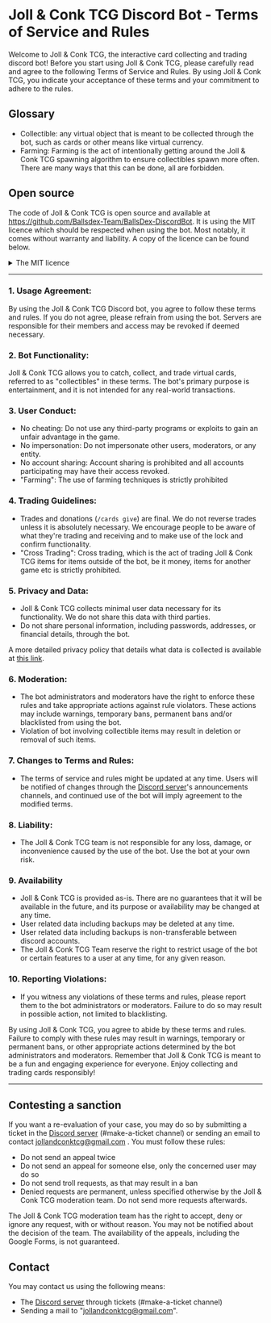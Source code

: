 # Joll & Conk TCG Discord Bot - Terms of Service and Rules

Welcome to Joll & Conk TCG, the interactive card collecting and trading discord bot! Before you start using Joll & Conk TCG, please carefully read and agree to the following Terms of Service and Rules. By using Joll & Conk TCG, you indicate your acceptance of these terms and your commitment to adhere to the rules.

## Glossary

- Collectible: any virtual object that is meant to be collected through the bot, such as cards or other means like virtual currency.
- Farming: Farming is the act of intentionally getting around the Joll & Conk TCG spawning algorithm to ensure collectibles spawn more often. There are many ways that this can be done, all are forbidden.

## Open source

The code of Joll & Conk TCG is open source and available at https://github.com/Ballsdex-Team/BallsDex-DiscordBot. It is using the MIT licence which should be respected when using the bot. Most notably, it comes without warranty and liability. A copy of the licence can be found below.

<details>
  <summary>The MIT licence</summary>

  > Permission is hereby granted, free of charge, to any person obtaining a copy
  > of this software and associated documentation files (the "Software"), to deal
  > in the Software without restriction, including without limitation the rights
  > to use, copy, modify, merge, publish, distribute, sublicense, and/or sell
  > copies of the Software, and to permit persons to whom the Software is
  > furnished to do so, subject to the following conditions:

  > The above copyright notice and this permission notice shall be included in all
  > copies or substantial portions of the Software.

  > THE SOFTWARE IS PROVIDED "AS IS", WITHOUT WARRANTY OF ANY KIND, EXPRESS OR
  > IMPLIED, INCLUDING BUT NOT LIMITED TO THE WARRANTIES OF MERCHANTABILITY,
  > FITNESS FOR A PARTICULAR PURPOSE AND NONINFRINGEMENT. IN NO EVENT SHALL THE
  > AUTHORS OR COPYRIGHT HOLDERS BE LIABLE FOR ANY CLAIM, DAMAGES OR OTHER
  > LIABILITY, WHETHER IN AN ACTION OF CONTRACT, TORT OR OTHERWISE, ARISING FROM,
  > OUT OF OR IN CONNECTION WITH THE SOFTWARE OR THE USE OR OTHER DEALINGS IN THE
  > SOFTWARE.

</details>

---

### **1. Usage Agreement:**
By using the Joll & Conk TCG Discord bot, you agree to follow these terms and rules. If you do not agree, please refrain from using the bot. Servers are responsible for their members and access may be revoked if deemed necessary.

### **2. Bot Functionality:**
Joll & Conk TCG allows you to catch, collect, and trade virtual cards, referred to as "collectibles" in these terms. The bot's primary purpose is entertainment, and it is not intended for any real-world transactions.

### **3. User Conduct:**
- No cheating: Do not use any third-party programs or exploits to gain an unfair advantage in the game.
- No impersonation: Do not impersonate other users, moderators, or any entity.
- No account sharing: Account sharing is prohibited and all accounts participating may have their access revoked.
- "Farming": The use of farming techniques is strictly prohibited


### **4. Trading Guidelines:**
- Trades and donations (`/cards give`) are final. We do not reverse trades unless it is absolutely necessary. We encourage people to be aware of what they're trading and receiving and to make use of the lock and confirm functionality. 
- "Cross Trading": Cross trading, which is the act of trading Joll & Conk TCG items for items outside of the bot, be it money, items for another game etc is strictly prohibited.

### **5. Privacy and Data:**
- Joll & Conk TCG collects minimal user data necessary for its functionality. We do not share this data with third parties.
- Do not share personal information, including passwords, addresses, or financial details, through the bot.

A more detailed privacy policy that details what data is collected is available at [this link](https://github.com/liaquo/JollAndConk-TCG-Discord-Bot/blob/main/privacy.md).

### **6. Moderation:**
- The bot administrators and moderators have the right to enforce these rules and take appropriate actions against rule violators. These actions may include warnings, temporary bans, permanent bans and/or blacklisted from using the bot.
- Violation of bot involving collectible items may result in deletion or removal of such items.

### **7. Changes to Terms and Rules:**
- The terms of service and rules might be updated at any time. Users will be notified of changes through the [Discord server](https://discord.gg/jollandconk)'s announcements channels, and continued use of the bot will imply agreement to the modified terms.

### **8. Liability:**
- The Joll & Conk TCG team is not responsible for any loss, damage, or inconvenience caused by the use of the bot. Use the bot at your own risk.

### **9. Availability**

- Joll & Conk TCG is provided as-is. There are no guarantees that it will be available in the future, and its purpose or availability may be changed at any time.
- User related data including backups may be deleted at any time.
- User related data including backups is non-transferable between discord accounts.
- The Joll & Conk TCG Team reserve the right to restrict usage of the bot or certain features to a user at any time, for any given reason.

### **10. Reporting Violations:**
- If you witness any violations of these terms and rules, please report them to the bot administrators or moderators. Failure to do so may result in possible action, not limited to blacklisting.

By using Joll & Conk TCG, you agree to abide by these terms and rules. Failure to comply with these rules may result in warnings, temporary or permanent bans, or other appropriate actions determined by the bot administrators and moderators. Remember that Joll & Conk TCG is meant to be a fun and engaging experience for everyone. Enjoy collecting and trading cards responsibly!


<hr>

## Contesting a sanction

If you want a re-evaluation of your case, you may do so by submitting a ticket in the [Discord server](https://discord.gg/jollandconk) (#⁠make-a-ticket channel) or sending an email to contact jollandconktcg@gmail.com . You must follow these rules:

- Do not send an appeal twice
- Do not send an appeal for someone else, only the concerned user may do so
- Do not send troll requests, as that may result in a ban
- Denied requests are permanent, unless specified otherwise by the Joll & Conk TCG moderation team. Do not send more requests afterwards.

The Joll & Conk TCG moderation team has the right to accept, deny or ignore any request, with or without reason. You may not be notified about the decision of the team. The availability of the appeals, including the Google Forms, is not guaranteed.

## Contact

You may contact us using the following means:

- The [Discord server](https://discord.gg/jollandconk) through tickets (#make-a-ticket channel)
- Sending a mail to "jollandconktcg@gmail.com".
